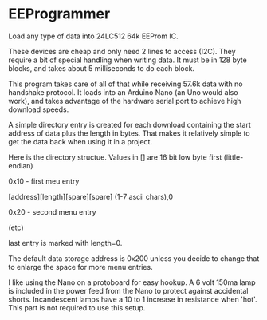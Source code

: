 # EEProgrammer
Load any type of data into 24LC512 64k EEProm IC.

These devices are cheap and only need 2 lines to access (I2C). They require a bit of special handling when writing data.  It must be in 128 byte blocks, and takes about 5 milliseconds to do each block.

This program takes care of all of that while receiving 57.6k data with no handshake protocol.  It loads into an Arduino Nano (an Uno would also work), and takes advantage of the hardware serial port to achieve high download speeds.

A simple directory entry is created for each download containing the start address of data plus the length in bytes.  That makes it relatively simple to get the data back when using it in a project.

Here is the directory structue.  Values in [] are 16 bit low byte first (little-endian)

0x10 - first meu entry

[address][length][spare][spare] (1-7 ascii chars),0

0x20 - second menu entry

(etc)
  
last entry is marked with length=0.
  
The default data storage address is 0x200 unless you decide to change that to enlarge the space for more menu entries.

I like using the Nano on a protoboard for easy hookup.  A 6 volt 150ma lamp is included in the power feed from the Nano to protect against accidental shorts.  Incandescent lamps have a 10 to 1 increase in resistance when 'hot'.  This part is not required to use this setup.
  
  
